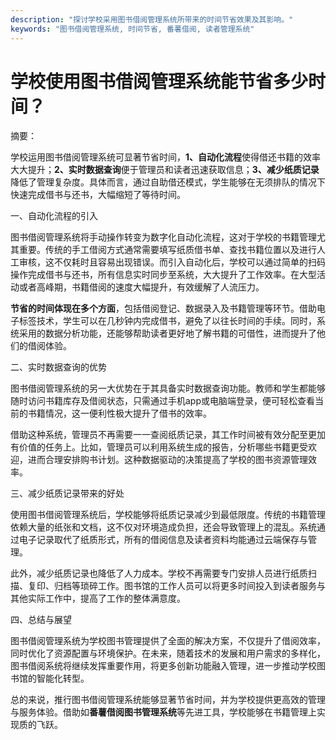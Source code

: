 ```yaml
---
description: "探讨学校采用图书借阅管理系统所带来的时间节省效果及其影响。"
keywords: "图书借阅管理系统, 时间节省, 番薯借阅, 读者管理系统"
---
```

# 学校使用图书借阅管理系统能节省多少时间？

摘要：

学校运用图书借阅管理系统可显著节省时间，**1、自动化流程**使得借还书籍的效率大大提升；**2、实时数据查询**便于管理员和读者迅速获取信息；**3、减少纸质记录**降低了管理复杂度。具体而言，通过自助借还模式，学生能够在无须排队的情况下快速完成借书与还书，大幅缩短了等待时间。

一、自动化流程的引入

图书借阅管理系统将手动操作转变为数字化自动化流程，这对于学校的书籍管理尤其重要。传统的手工借阅方式通常需要填写纸质借书单、查找书籍位置以及进行人工审核，这不仅耗时且容易出现错误。而引入自动化后，学校可以通过简单的扫码操作完成借书与还书，所有信息实时同步至系统，大大提升了工作效率。在大型活动或者高峰期，书籍借阅的速度大幅提升，有效缓解了人流压力。

**节省的时间体现在多个方面**，包括借阅登记、数据录入及书籍管理等环节。借助电子标签技术，学生可以在几秒钟内完成借书，避免了以往长时间的手续。同时，系统采用的数据分析功能，还能够帮助读者更好地了解书籍的可借性，进而提升了他们的借阅体验。

二、实时数据查询的优势

图书借阅管理系统的另一大优势在于其具备实时数据查询功能。教师和学生都能够随时访问书籍库存及借阅状态，只需通过手机app或电脑端登录，便可轻松查看当前的书籍情况，这一便利性极大提升了借书的效率。

借助这种系统，管理员不再需要一一查阅纸质记录，其工作时间被有效分配至更加有价值的任务上。比如，管理员可以利用系统生成的报告，分析哪些书籍更受欢迎，进而合理安排购书计划。这种数据驱动的决策提高了学校的图书资源管理效率。

三、减少纸质记录带来的好处

使用图书借阅管理系统后，学校能够将纸质记录减少到最低限度。传统的书籍管理依赖大量的纸张和文档，这不仅对环境造成负担，还会导致管理上的混乱。系统通过电子记录取代了纸质形式，所有的借阅信息及读者资料均能通过云端保存与管理。

此外，减少纸质记录也降低了人力成本。学校不再需要专门安排人员进行纸质扫描、复印、归档等琐碎工作。图书馆的工作人员可以将更多时间投入到读者服务与其他实际工作中，提高了工作的整体满意度。

四、总结与展望

图书借阅管理系统为学校图书管理提供了全面的解决方案，不仅提升了借阅效率，同时优化了资源配置与环境保护。在未来，随着技术的发展和用户需求的多样化，图书借阅系统将继续发挥重要作用，将更多创新功能融入管理，进一步推动学校图书馆的智能化转型。

总的来说，推行图书借阅管理系统能够显著节省时间，并为学校提供更高效的管理与服务体验。借助如**番薯借阅图书管理系统**等先进工具，学校能够在书籍管理上实现质的飞跃。
